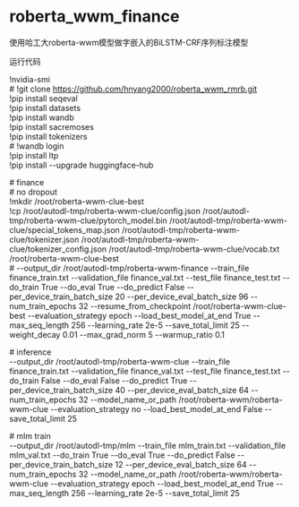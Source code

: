 # roberta_wwm_finance

使用哈工大roberta-wwm模型做字嵌入的BiLSTM-CRF序列标注模型


运行代码

!nvidia-smi<br />
\# !git clone https://github.com/hnyang2000/roberta_wwm_rmrb.git<br />
!pip install seqeval<br />
!pip install datasets<br />
!pip install wandb<br />
!pip install sacremoses<br />
!pip install tokenizers<br />
\# !wandb login<br />
!pip install ltp<br />
!pip install --upgrade huggingface-hub<br />

\# finance<br />
\# no dropout<br />
!mkdir /root/roberta-wwm-clue-best<br />
!cp /root/autodl-tmp/roberta-wwm-clue/config.json /root/autodl-tmp/roberta-wwm-clue/pytorch_model.bin /root/autodl-tmp/roberta-wwm-clue/special_tokens_map.json /root/autodl-tmp/roberta-wwm-clue/tokenizer.json /root/autodl-tmp/roberta-wwm-clue/tokenizer_config.json /root/autodl-tmp/roberta-wwm-clue/vocab.txt /root/roberta-wwm-clue-best<br />
\# --output_dir /root/autodl-tmp/roberta-wwm-finance --train_file finance_train.txt --validation_file finance_val.txt --test_file finance_test.txt --do_train True --do_eval True --do_predict False --per_device_train_batch_size 20 --per_device_eval_batch_size 96 --num_train_epochs 32 --resume_from_checkpoint /root/roberta-wwm-clue-best --evaluation_strategy epoch --load_best_model_at_end True --max_seq_length 256 --learning_rate 2e-5 --save_total_limit 25 --weight_decay 0.01 --max_grad_norm 5 --warmup_ratio 0.1<br />


\# inference<br />
--output_dir /root/autodl-tmp/roberta-wwm-clue --train_file finance_train.txt --validation_file finance_val.txt --test_file finance_test.txt --do_train False --do_eval False --do_predict True --per_device_train_batch_size 40 --per_device_eval_batch_size 64 --num_train_epochs 32 --model_name_or_path /root/roberta-wwm/roberta-wwm-clue --evaluation_strategy no --load_best_model_at_end False --save_total_limit 25<br />


\# mlm train<br />
--output_dir /root/autodl-tmp/mlm --train_file mlm_train.txt --validation_file mlm_val.txt --do_train True --do_eval True --do_predict False --per_device_train_batch_size 12 --per_device_eval_batch_size 64 --num_train_epochs 32 --model_name_or_path /root/roberta-wwm/roberta-wwm-clue --evaluation_strategy epoch --load_best_model_at_end True --max_seq_length 256 --learning_rate 2e-5 --save_total_limit 25<br />
